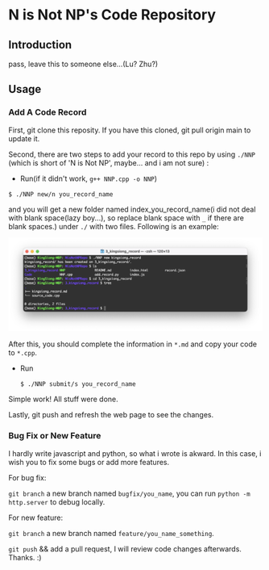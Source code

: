 # N is Not NP's Code Repository

## Introduction

pass, leave this to someone else...(Lu? Zhu?)

## Usage

### Add A Code Record

First, git clone this reposity. If you have this cloned, git pull origin main to update it.

Second, there are two steps to add your record to this repo by using `./NNP` (which is short of 'N is Not NP', maybe... and i am not sure) :

-  Run(if it didn't work, `g++ NNP.cpp -o NNP`)

  ```shell
  $ ./NNP new/n you_record_name
  ```

  and you will get a new folder named index_you_record_name(i did not deal with blank space(lazy boy...), so replace blank space with `_` if there are blank spaces.) under  `./` with two files. Following is an example:

  ![](./fig1.png)

  After this, you should complete the information in `*.md` and copy your code to `*.cpp`. 

- Run

  ```shell
  $ ./NNP submit/s you_record_name
  ```

Simple work! All stuff were done. 

Lastly, git push and refresh the web page to see the changes.

### Bug Fix or New Feature

I hardly write javascript and python, so what i wrote is akward. In this case, i wish you to fix some bugs or add more features.

For bug fix: 

`git branch` a new branch named `bugfix/you_name`, you can run `python -m http.server` to debug locally. 

For new feature:

`git branch` a new branch named `feature/you_name_something`.

`git push` && add a pull request, I will review code changes afterwards. Thanks. :)

